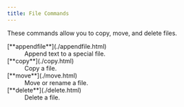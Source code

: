 ```yaml
---
title: File Commands
---
```


These commands allow you to copy, move, and delete files.

<dl>

  <dt>[**appendfile**](./appendfile.html)</dt>
  <dd>Append text to a special file.</dd>

  <dt>[**copy**](./copy.html)</dt>
  <dd>Copy a file.</dd>

  <dt>[**move**](./move.html)</dt>
  <dd>Move or rename a file.</dd>

  <dt>[**delete**](./delete.html)</dt>
  <dd>Delete a file.</dd>

</dl>
